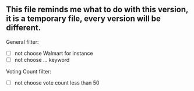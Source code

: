 ## This file reminds me what to do with this version, it is a temporary file, every version will be different.

General filter:
- [ ] not choose Walmart for instance
- [ ] not choose ... keyword

Voting Count filter:
- [ ] not choose vote count less than 50